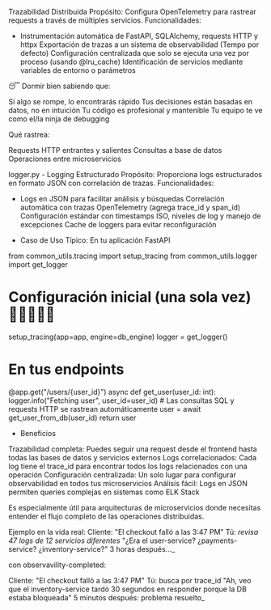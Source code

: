 Trazabilidad Distribuida
Propósito: Configura OpenTelemetry para rastrear requests a través de múltiples servicios.
Funcionalidades:

- Instrumentación automática de FastAPI, SQLAlchemy, requests HTTP y httpx
  Exportación de trazas a un sistema de observabilidad (Tempo por defecto)
  Configuración centralizada que solo se ejecuta una vez por proceso (usando @lru_cache)
  Identificación de servicios mediante variables de entorno o parámetros

😴 Dormir bien sabiendo que:

Si algo se rompe, lo encontrarás rápido
Tus decisiones están basadas en datos, no en intuición
Tu código es profesional y mantenible
Tu equipo te ve como el/la ninja de debugging

Qué rastrea:

Requests HTTP entrantes y salientes
Consultas a base de datos
Operaciones entre microservicios

logger.py - Logging Estructurado
Propósito: Proporciona logs estructurados en formato JSON con correlación de trazas.
Funcionalidades:

- Logs en JSON para facilitar análisis y búsquedas
  Correlación automática con trazas OpenTelemetry (agrega trace_id y span_id)
  Configuración estándar con timestamps ISO, niveles de log y manejo de excepciones
  Cache de loggers para evitar reconfiguración

- Caso de Uso Típico:
  En tu aplicación FastAPI

from common_utils.tracing import setup_tracing
from common_utils.logger import get_logger

# Configuración inicial (una sola vez) 🚀🚀🚀🚀🚀

setup_tracing(app=app, engine=db_engine)
logger = get_logger()

# En tus endpoints

@app.get("/users/{user_id}")
async def get_user(user_id: int):
logger.info("Fetching user", user_id=user_id) # Las consultas SQL y requests HTTP se rastrean automáticamente
user = await get_user_from_db(user_id)
return user

- Beneficios

Trazabilidad completa: Puedes seguir una request desde el frontend hasta todas las bases de datos y servicios externos
Logs correlacionados: Cada log tiene el trace_id para encontrar todos los logs relacionados con una operación
Configuración centralizada: Un solo lugar para configurar observabilidad en todos tus microservicios
Análisis fácil: Logs en JSON permiten queries complejas en sistemas como ELK Stack

Es especialmente útil para arquitecturas de microservicios donde necesitas entender el flujo completo de las operaciones distribuidas.

Ejemplo en la vida real:
Cliente: "El checkout falló a las 3:47 PM"
Tú: _revisa 47 logs de 12 servicios diferentes_
"¿Era el user-service? ¿payments-service? ¿inventory-service?"
3 horas después...\_

con observavility-completed:

Cliente: "El checkout falló a las 3:47 PM"
Tú: busca por trace_id
"Ah, veo que el inventory-service tardó 30 segundos en responder porque la DB estaba bloqueada"
5 minutos después: problema resuelto\_
